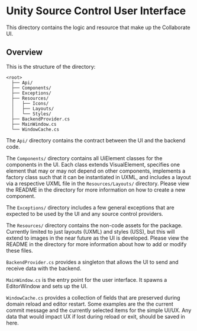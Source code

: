 # Unity Source Control User Interface
This directory contains the logic and resource that make up the Collaborate UI.

## Overview
This is the structure of the directory:
```none
<root>
  ├── Api/
  ├── Components/
  ├── Exceptions/
  ├── Resources/
  │   ├── Icons/
  │   ├── Layouts/
  │   └── Styles/
  ├── BackendProvider.cs
  ├── MainWindow.cs
  └── WindowCache.cs
```
The `Api/` directory contains the contract between the UI and the backend code.

The `Components/` directory contains all UiElement classes for the components in the UI. Each class extends VisualElement,
specifies one element that may or may not depend on other components, implements a factory class such that it can be
instantiated in UXML, and includes a layout via a respective UXML file in the `Resources/Layouts/` directory. Please
view the README in the directory for more information on how to create a new component.

The `Exceptions/` directory includes a few general exceptions that are expected to be used by the UI and any source
control providers.

The `Resources/` directory contains the non-code assets for the package. Currently limited to just layouts (UXML) and
styles (USS), but this will extend to images in the near future as the UI is developed. Please view the README in the
directory for more information about how to add or modify these files.

`BackendProvider.cs` provides a singleton that allows the UI to send and receive data with the backend.

`MainWindow.cs` is the entry point for the user interface. It spawns a EditorWindow and sets up the UI.

`WindowCache.cs` provides a collection of fields that are preserved during domain reload and editor restart. Some 
examples are the the current commit message and the currently selected items for the simple UI/UX. Any data that would 
impact UX if lost during reload or exit, should be saved in here.
